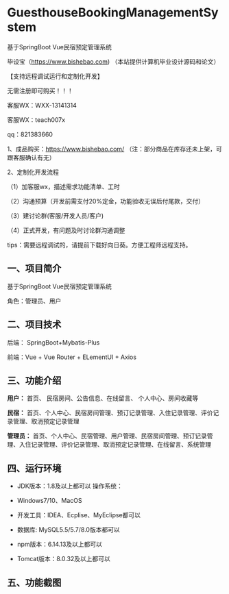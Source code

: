 # GuesthouseBookingManagementSystem
 基于SpringBoot Vue民宿预定管理系统

毕设宝（https://www.bishebao.com) （本站提供计算机毕业设计源码和论文）

【支持远程调试运行和定制化开发】

无需注册即可购买！！！

客服WX：WXX-13141314

客服WX：teach007x

qq：821383660


1、成品购买：https://www.bishebao.com/ （注：部分商品在库存还未上架，可跟客服确认有无）

2、定制化开发流程

（1）加客服wx，描述需求功能清单、工时

（2）沟通预算（开发前需支付20%定金，功能验收无误后付尾款，交付）

（3）建讨论群(客服/开发人员/客户)

（4）正式开发，有问题及时讨论群沟通调整

tips：需要远程调试的，请提前下载好向日葵。方便工程师远程支持。

<h2>一、项目简介</h2>
基于SpringBoot Vue民宿预定管理系统

角色：管理员、用户
<h2>二、项目技术</h2>
<p class="md-end-block md-p"><span class="md-plain">后端： SpringBoot+Mybatis-Plus</span></p>
<p class="md-end-block md-p"><span class="md-plain">前端：Vue + Vue Router + ELementUI + Axios</span></p>

<h2>三、功能介绍</h2>
<div class="markdown-heading" dir="auto">

<strong>用户：</strong>
首页、 民宿房间、公告信息、在线留言、 个人中心、房间收藏等

<strong>民宿：</strong>
首页、个人中心、民宿房间管理、预订记录管理、入住记录管理、评价记录管理、取消预定记录管理

<strong>管理员：</strong>
首页、个人中心、民宿管理、用户管理、民宿房间管理、预订记录管理、入住记录管理、评价记录管理、取消预定记录管理、在线留言、系统管理

</div>
<h2>四、运行环境</h2>
<ul dir="auto">
 	<li>
<p dir="auto">JDK版本：1.8及以上都可以 操作系统：</p>
</li>
 	<li>
<p dir="auto">Windows7/10、MacOS</p>
</li>
 	<li>
<p dir="auto">开发工具：IDEA、Ecplise、MyEclipse都可以</p>
</li>
 	<li>
<p dir="auto">数据库: MySQL5.5/5.7/8.0版本都可以</p>
</li>
 	<li>
<p dir="auto">npm版本：6.14.13及以上都可以</p>
</li>
 	<li>
<p dir="auto">Tomcat版本：8.0.32及以上都可以</p>
</li>
</ul>
<h2>五、功能截图</h2>
<img class="aligncenter size-full wp-image" src="https://www.bishebao.com/wp-content/uploads/2024/09/基于SpringBoot Vue民宿预定管理系统/result/image_10_1.png" alt="" />
<img class="aligncenter size-full wp-image" src="https://www.bishebao.com/wp-content/uploads/2024/09/基于SpringBoot Vue民宿预定管理系统/result/image_11_2.png" alt="" />
<img class="aligncenter size-full wp-image" src="https://www.bishebao.com/wp-content/uploads/2024/09/基于SpringBoot Vue民宿预定管理系统/result/image_12_3.png" alt="" />
<img class="aligncenter size-full wp-image" src="https://www.bishebao.com/wp-content/uploads/2024/09/基于SpringBoot Vue民宿预定管理系统/result/image_13_4.png" alt="" />
<img class="aligncenter size-full wp-image" src="https://www.bishebao.com/wp-content/uploads/2024/09/基于SpringBoot Vue民宿预定管理系统/result/image_3_5.png" alt="" />
<img class="aligncenter size-full wp-image" src="https://www.bishebao.com/wp-content/uploads/2024/09/基于SpringBoot Vue民宿预定管理系统/result/image_4_6.png" alt="" />
<img class="aligncenter size-full wp-image" src="https://www.bishebao.com/wp-content/uploads/2024/09/基于SpringBoot Vue民宿预定管理系统/result/image_5_7.png" alt="" />
<img class="aligncenter size-full wp-image" src="https://www.bishebao.com/wp-content/uploads/2024/09/基于SpringBoot Vue民宿预定管理系统/result/image_6_8.png" alt="" />
<img class="aligncenter size-full wp-image" src="https://www.bishebao.com/wp-content/uploads/2024/09/基于SpringBoot Vue民宿预定管理系统/result/image_7_9.png" alt="" />
<img class="aligncenter size-full wp-image" src="https://www.bishebao.com/wp-content/uploads/2024/09/基于SpringBoot Vue民宿预定管理系统/result/image_8_10.png" alt="" />
<img class="aligncenter size-full wp-image" src="https://www.bishebao.com/wp-content/uploads/2024/09/基于SpringBoot Vue民宿预定管理系统/result/image_9_11.png" alt="" />